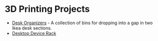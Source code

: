 3D Printing Projects
====================

- [Desk Organizers](./desk_organizers) - A collection of bins for dropping into a gap in two Ikea desk sections.
- [Desktop Device Rack](./desktop_device_rack)

